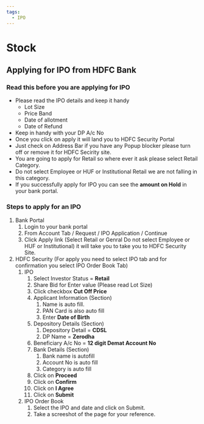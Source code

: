 ```yaml
---
tags:
  - IPO
---
```


# Stock

## Applying for IPO from HDFC Bank

### Read this before you are applying for IPO

- Please read the IPO details and keep it handy
  - Lot Size
  - Price Band
  - Date of allotment
  - Date of Refund
- Keep in handy with your DP A/c No
- Once you click on apply it will land you to HDFC Security Portal
- Just check on Address Bar if you have any Popup blocker please turn off or remove it for HDFC Secirity site.
- You are going to apply for Retail so where ever it ask please select Retail Category.
- Do not select Employee or HUF or Institutional Retail we are not falling in this category.
- If you successfully apply for IPO you can see the **amount on Hold** in your bank portal.

### Steps to apply for an IPO

1. Bank Portal
   1. Login to your bank portal
   1. From Account Tab / Request / IPO Application / Continue
   1. Click Apply link (Select Retail or Genral Do not select Employee or HUF or Institutional) it will take you to take you to HDFC Security Site.
1. HDFC Security (For apply you need to select IPO tab and for confirmation you select IPO Order Book Tab)
   1. IPO
      1. Select Investor Status = **Retail**
      1. Share Bid for Enter value (Please read Lot Size)
      1. Click checkbox **Cut Off Price**
      1. Applicant Information (Section)
         1. Name is auto fill.
         1. PAN Card is also auto fill
         1. Enter **Date of Birth**
      1. Depository Details (Section)
         1. Depository Detail = **CDSL**
         1. DP Name = **Zerodha**
      1. Beneficiary A/c No = **12 digit Demat Account No**
      1. Bank Details (Section)
         1. Bank name is autofill
         1. Account No is auto fill
         1. Category is auto fill
      1. Click on **Proceed**
      1. Click on **Confirm**
      1. Click on **I Agree**
      1. Click on **Submit**
   1. IPO Order Book
      1. Select the IPO and date and click on Submit.
      1. Take a screeshot of the page for your reference.
